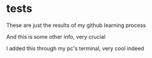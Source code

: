 # tests
These are just the results of my github learning process

And this is some other info, very crucial 

I added this through my pc's terminal, very cool indeed 
